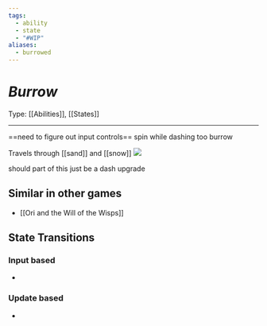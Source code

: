 ```yaml
---
tags:
  - ability
  - state
  - "#WIP"
aliases:
  - burrowed
---
```

# _Burrow_

Type: [[Abilities]], [[States]]

----
==need to figure out input controls==
	spin while dashing too burrow


Travels through [[sand]] and [[snow]]
**![](https://lh7-us.googleusercontent.com/lGg3aoFBVswdpLJJOVS8qNRzYv4kIETM1xkLQxQvqccvhFd1PPgvZJyuSMhQWPpRUWS04D8hmpUn4hVdiOp5cm_M3wCHlPtZ2WntakdNRKhkuUyu-bf6gw-AoZ60vyEpCz4kNDwHMxJc_H66yr8t8WQ)**

should part of this just be a dash upgrade


## Similar in other games

* [[Ori and the Will of the Wisps]]

## State Transitions

### Input based

* 

### Update based

* 